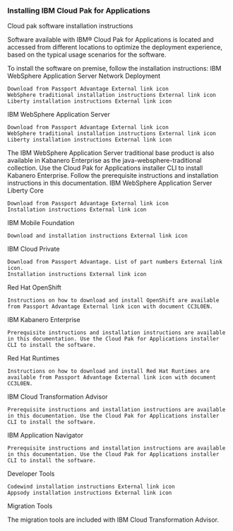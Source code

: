 ### Installing IBM Cloud Pak for Applications


Cloud pak software installation instructions

Software available with IBM® Cloud Pak for Applications is located and accessed from different locations to optimize the deployment experience, based on the typical usage scenarios for the software.

To install the software on premise, follow the installation instructions:
IBM WebSphere Application Server Network Deployment

    Download from Passport Advantage External link icon
    WebSphere traditional installation instructions External link icon
    Liberty installation instructions External link icon

IBM WebSphere Application Server

    Download from Passport Advantage External link icon
    WebSphere traditional installation instructions External link icon
    Liberty installation instructions External link icon

The IBM WebSphere Application Server traditional base product is also available in Kabanero Enterprise as the java-websphere-traditional collection. Use the Cloud Pak for Applications installer CLI to install Kabanero Enterprise. Follow the prerequisite instructions and installation instructions in this documentation.
IBM WebSphere Application Server Liberty Core

    Download from Passport Advantage External link icon
    Installation instructions External link icon

IBM Mobile Foundation

    Download and installation instructions External link icon

IBM Cloud Private

    Download from Passport Advantage. List of part numbers External link icon.
    Installation instructions External link icon

Red Hat OpenShift

    Instructions on how to download and install OpenShift are available from Passport Advantage External link icon with document CC3L0EN.

IBM Kabanero Enterprise

    Prerequisite instructions and installation instructions are available in this documentation. Use the Cloud Pak for Applications installer CLI to install the software.

Red Hat Runtimes

    Instructions on how to download and install Red Hat Runtimes are available from Passport Advantage External link icon with document CC3L0EN.

IBM Cloud Transformation Advisor

    Prerequisite instructions and installation instructions are available in this documentation. Use the Cloud Pak for Applications installer CLI to install the software.

IBM Application Navigator

    Prerequisite instructions and installation instructions are available in this documentation. Use the Cloud Pak for Applications installer CLI to install the software.

Developer Tools

    Codewind installation instructions External link icon
    Appsody installation instructions External link icon

Migration Tools

The migration tools are included with IBM Cloud Transformation Advisor.